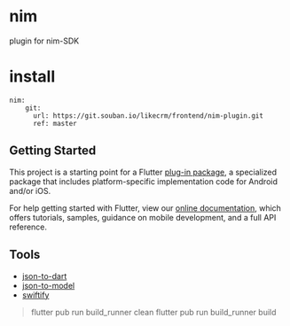 # nim

plugin for nim-SDK

# install

```
nim:
    git:
      url: https://git.souban.io/likecrm/frontend/nim-plugin.git
      ref: master
```

## Getting Started

This project is a starting point for a Flutter
[plug-in package](https://flutter.dev/developing-packages/),
a specialized package that includes platform-specific implementation code for
Android and/or iOS.

For help getting started with Flutter, view our
[online documentation](https://flutter.dev/docs), which offers tutorials,
samples, guidance on mobile development, and a full API reference.

## Tools

- [json-to-dart](https://jsonformatter.org/json-to-dart)
- [json-to-model](https://czero1995.github.io/json-to-model/)
- [swiftify](https://swiftify.com/converter/code/)

> flutter pub run build_runner clean
> flutter pub run build_runner build
